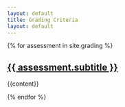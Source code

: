 ```yaml
---
layout: default
title: Grading Criteria
layout: default
---
```

{% for assessment in site.grading %}
   <h2><a href="{{ assessment.url | prepend: site.baseurl }}"><span class="assessment-subtitle">{{ assessment.subtitle }}</span></a></h2>
   <p>{{content}}</p>
{% endfor %}
